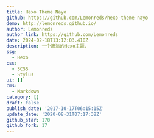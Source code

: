 ```yaml
---
title: Hexo Theme Nayo
github: https://github.com/Lemonreds/hexo-theme-nayo
demo: http://lemonreds.github.io/
author: Lemonreds
author_link: https://github.com/Lemonreds
date: 2024-02-18T13:12:03.410Z
description: 一个简洁的Hexo主题.
ssg:
  - Hexo
css:
  - SCSS
  - Stylus
ui: []
cms:
  - Markdown
category: []
draft: false
publish_date: '2017-10-17T06:15:15Z'
update_date: '2020-08-31T07:17:38Z'
github_star: 170
github_fork: 17
---
```


